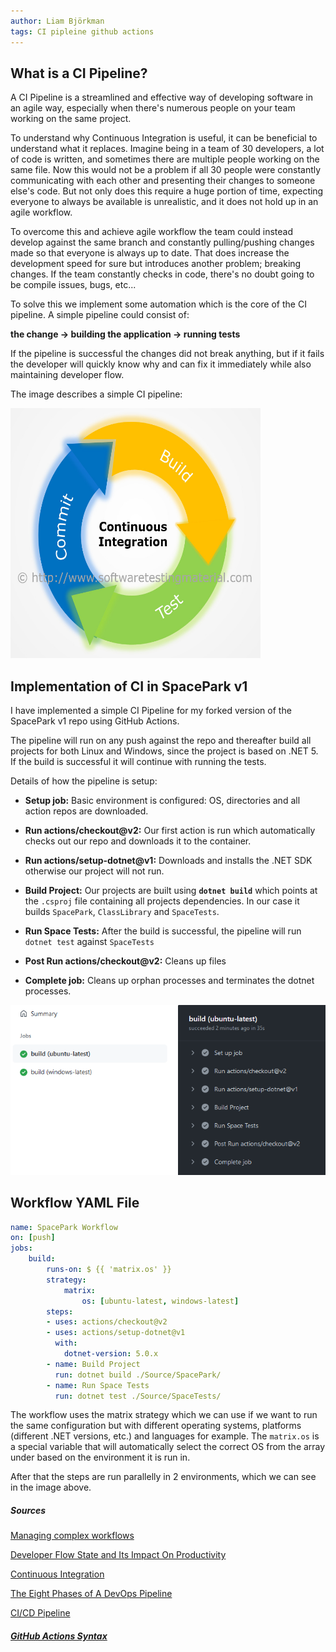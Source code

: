 ```yaml
---
author: Liam Björkman
tags: CI pipleine github actions
---
```




## What is a CI Pipeline?

A CI Pipeline is a streamlined and effective way of developing software in an agile way, especially when there's numerous people on your team working on the same project.



To understand why Continuous Integration is useful, it can be beneficial to understand what it replaces. Imagine being in a team of 30 developers, a lot of code is written, and sometimes there are multiple people working on the same file. Now this would not be a problem if all 30 people were constantly communicating with each other and presenting their changes to someone else's code. But not only does this require a huge portion of time, expecting everyone to always be available is unrealistic, and it does not hold up in an agile workflow. 

To overcome this and achieve agile workflow the team could instead develop against the same branch and constantly pulling/pushing changes made so that everyone is always up to date. That does increase the development speed for sure but introduces another problem; breaking changes. If the team constantly checks in code, there's no doubt going to be compile issues, bugs, etc...  

To solve this we implement some automation which is the core of the CI pipeline. A simple pipeline could consist of:

**the change -> building the application -> running tests**

If the pipeline is successful the changes did not break anything, but if it fails the developer will quickly know why and can fix it immediately while also maintaining developer flow. 

The image describes a simple CI pipeline:

<img src="/img/ci.jpg" width="400" height="400"/>



<br>

## Implementation of CI in SpacePark v1

I have implemented a simple CI Pipeline for my forked version of  the SpacePark v1 repo using GitHub Actions.

The pipeline will run on any push against the repo and thereafter build all projects for both Linux and Windows, since the project is based on .NET 5. If the build is successful it will continue with running the tests.

Details of how the pipeline is setup:

* **Setup job:** Basic environment is configured: OS, directories and all action repos are downloaded.
* **Run actions/checkout@v2:** Our first action is run which automatically checks out our repo and downloads it to the container.
* **Run actions/setup-dotnet@v1:** Downloads and installs the .NET SDK otherwise our project will not run.
* **Build Project:** Our projects are built using **`dotnet build`** which points at the `.csproj` file containing all projects dependencies. In our case it builds `SpacePark`, `ClassLibrary` and `SpaceTests`.
* **Run Space Tests:** After the build is successful, the pipeline will run `dotnet test` against `SpaceTests` 

* **Post Run actions/checkout@v2:** Cleans up files
* **Complete job:** Cleans up orphan processes and terminates the dotnet processes.

<img src="/img/gh.png"/>

<br>

## Workflow YAML File

```yaml
name: SpacePark Workflow
on: [push]
jobs:
    build:
        runs-on: $ {{ 'matrix.os' }}
        strategy:
            matrix:
                os: [ubuntu-latest, windows-latest]
        steps:
        - uses: actions/checkout@v2
        - uses: actions/setup-dotnet@v1
          with: 
            dotnet-version: 5.0.x
        - name: Build Project
          run: dotnet build ./Source/SpacePark/
        - name: Run Space Tests
          run: dotnet test ./Source/SpaceTests/
```

The workflow uses the matrix strategy which we can use if we want to run the same configuration but with different operating systems, platforms (different .NET versions, etc.) and languages for example.  The `matrix.os` is a special variable that will automatically select the correct OS from the array under based on the environment it is run in.

After that the steps are run parallelly in 2 environments, which we can see in the image above.

##### Sources

[Managing complex workflows](https://docs.github.com/en/actions/learn-github-actions/managing-complex-workflows)

[Developer Flow State and Its Impact On Productivity](https://stackoverflow.blog/2018/09/10/developer-flow-state-and-its-impact-on-productivity/)

[Continuous Integration](https://semaphoreci.com/community/tutorials/continuous-integration)

[The Eight Phases of A DevOps Pipeline](https://medium.com/taptuit/the-eight-phases-of-a-devops-pipeline-fda53ec9bba)

[CI/CD Pipeline](https://semaphoreci.com/blog/cicd-pipeline)

##### [GitHub Actions Syntax](https://docs.github.com/en/actions/reference/workflow-syntax-for-github-actions)
